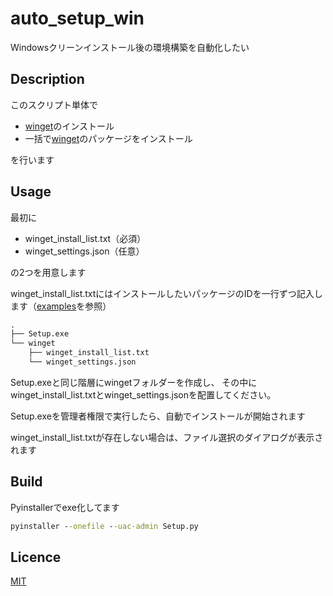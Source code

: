# auto_setup_win

Windowsクリーンインストール後の環境構築を自動化したい

## Description

[winget]: https://github.com/microsoft/winget-cli

このスクリプト単体で

- [winget][winget]のインストール
- 一括で[winget][winget]のパッケージをインストール

を行います

## Usage

最初に

- winget_install_list.txt（必須）
- winget_settings.json（任意）

の2つを用意します

winget_install_list.txtにはインストールしたいパッケージのIDを一行ずつ記入します（[examples](./examples/winget/winget_install_list.txt)を参照）

```cmd
.
├── Setup.exe
└── winget
    ├── winget_install_list.txt
    └── winget_settings.json
```

Setup.exeと同じ階層にwingetフォルダーを作成し、
その中にwinget_install_list.txtとwinget_settings.jsonを配置してください。

Setup.exeを管理者権限で実行したら、自動でインストールが開始されます

winget_install_list.txtが存在しない場合は、ファイル選択のダイアログが表示されます

## Build

Pyinstallerでexe化してます

```cmd
pyinstaller --onefile --uac-admin Setup.py
```

## Licence

[MIT](https://opensource.org/licenses/MIT)
